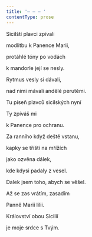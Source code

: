 ```yaml
---
title: '– – – '
contentType: prose
---
```


Sicilští plavci zpívali

modlitbu k Panence Marii,

protáhlé tóny po vodách

k mandorle její se nesly.

Rytmus vesly si dávali,

nad nimi mávali andělé perutěmi.

Tu píseň plavců sicilských nyní

Ty zpíváš mi

k Panence pro ochranu.

Za ranního když deště vstanu,

kapky se tříští na mřížích

jako ozvěna dálek,

kde kdysi padaly z vesel.

Dalek jsem toho, abych se věšel.

Až se zas vrátím, zasadím

Panně Marii lilii.

Království obou Sicilií

je moje srdce s Tvým.
